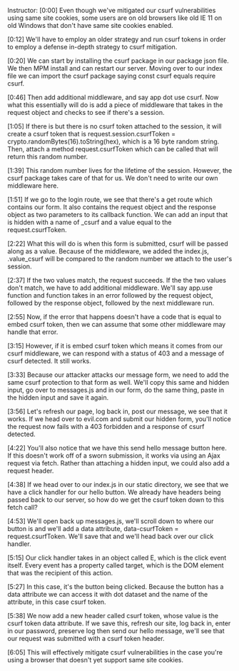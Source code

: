 Instructor: [0:00] Even though we've mitigated our csurf vulnerabilities using same site cookies, some users are on old browsers like old IE 11 on old Windows that don't have same site cookies enabled.

[0:12] We'll have to employ an older strategy and run csurf tokens in order to employ a defense in-depth strategy to csurf mitigation.

[0:20] We can start by installing the csurf package in our package json file. We then MPM install and can restart our server. Moving over to our index file we can import the csurf package saying const csurf equals require csurf.

[0:46] Then add additional middleware, and say app dot use csurf. Now what this essentially will do is add a piece of middleware that takes in the request object and checks to see if there's a session.

[1:05] If there is but there is no csurf token attached to the session, it will create a csurf token that is request.session.csurfToken = crypto.randomBytes(16).toString(hex), which is a 16 byte random string. Then, attach a method request.csurfToken which can be called that will return this random number.

[1:39] This random number lives for the lifetime of the session. However, the csurf package takes care of that for us. We don't need to write our own middleware here.

[1:51] If we go to the login route, we see that there's a get route which contains our form. It also contains the request object and the response object as two parameters to its callback function. We can add an input that is hidden with a name of _csurf and a value equal to the request.csurfToken.

[2:22] What this will do is when this form is submitted, csurf will be passed along as a value. Because of the middleware, we added the index.js, .value_csurf will be compared to the random number we attach to the user's session.

[2:37] If the two values match, the request succeeds. If the the two values don't match, we have to add additional middleware. We'll say app.use function and function takes in an error followed by the request object, followed by the response object, followed by the next middleware run.

[2:55] Now, if the error that happens doesn't have a code that is equal to embed csurf token, then we can assume that some other middleware may handle that error.

[3:15] However, if it is embed csurf token which means it comes from our csurf middleware, we can respond with a status of 403 and a message of csurf detected. It still works.

[3:33] Because our attacker attacks our message form, we need to add the same csurf protection to that form as well. We'll copy this same and hidden input, go over to messages.js and in our form, do the same thing, paste in the hidden input and save it again.

[3:56] Let's refresh our page, log back in, post our message, we see that it works. If we head over to evil.com and submit our hidden form, you'll notice the request now fails with a 403 forbidden and a response of csurf detected.

[4:22] You'll also notice that we have this send hello message button here. If this doesn't work off of a sworn submission, it works via using an Ajax request via fetch. Rather than attaching a hidden input, we could also add a request header.

[4:38] If we head over to our index.js in our static directory, we see that we have a click handler for our hello button. We already have headers being passed back to our server, so how do we get the csurf token down to this fetch call?

[4:53] We'll open back up messages.js, we'll scroll down to where our button is and we'll add a data attribute, data-csurfToken = request.csurfToken. We'll save that and we'll head back over our click handler.

[5:15] Our click handler takes in an object called E, which is the click event itself. Every event has a property called target, which is the DOM element that was the recipient of this action.

[5:27] In this case, it's the button being clicked. Because the button has a data attribute we can access it with dot dataset and the name of the attribute, in this case csurf token.

[5:38] We now add a new header called csurf token, whose value is the csurf token data attribute. If we save this, refresh our site, log back in, enter in our password, preserve log then send our hello message, we'll see that our request was submitted with a csurf token header.

[6:05] This will effectively mitigate csurf vulnerabilities in the case you're using a browser that doesn't yet support same site cookies.
